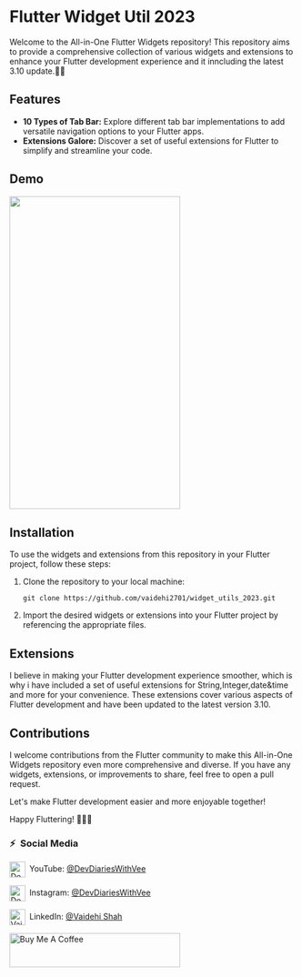 # Flutter Widget Util 2023

Welcome to the All-in-One Flutter Widgets repository! This repository aims to provide a comprehensive collection of various widgets and extensions to enhance your Flutter development experience and it inncluding the latest 3.10 update.🚀✨

## Features

- **10 Types of Tab Bar:** Explore different tab bar implementations to add versatile navigation options to your Flutter apps.
- **Extensions Galore:** Discover a set of useful extensions for Flutter to simplify and streamline your code.


## Demo
<img src="https://github.com/vaidehi2701/widget_utils_2023/assets/55477266/452b57a1-2cfe-4d07-afca-745ec472d6a9" width="300" height="550" />

## Installation

To use the widgets and extensions from this repository in your Flutter project, follow these steps:

1. Clone the repository to your local machine:
   ```
   git clone https://github.com/vaidehi2701/widget_utils_2023.git
   ```

2. Import the desired widgets or extensions into your Flutter project by referencing the appropriate files.

## Extensions

I believe in making your Flutter development experience smoother, which is why i have included a set of useful extensions for String,Integer,date&time and more for your convenience. These extensions cover various aspects of Flutter development and have been updated to the latest version 3.10.

## Contributions

I welcome contributions from the Flutter community to make this All-in-One Widgets repository even more comprehensive and diverse. If you have any widgets, extensions, or improvements to share, feel free to open a pull request.

Let's make Flutter development easier and more enjoyable together!

Happy Fluttering! 💙💙💙

### ⚡&ensp;Social Media

[<img align="center" alt="DevDiariesWithVee | YouTube" width="28px" src="https://firebasestorage.googleapis.com/v0/b/web-johannesmilke.appspot.com/o/other%2Fsocial%2Fyoutube.png?alt=media" />](https://www.youtube.com/DevDiariesWithVee?sub_confirmation=1)&ensp;YouTube: [@DevDiariesWithVee](https://www.youtube.com/DevDiariesWithVee?sub_confirmation=1 "YouTube DevDiariesWithVee")

[<img align="center" alt="DevDiariesWithVee | Instagram" width="28px" src="https://firebasestorage.googleapis.com/v0/b/web-johannesmilke.appspot.com/o/other%2Fsocial%2Finstagram.png?alt=media" />](https://instagram.com/devdiaries_with_vee)&ensp;Instagram: [@DevDiariesWithVee](https://instagram.com/devdiaries_with_vee "Instagram DevDiariesWithVee")

[<img align="center" alt="Vaidehi shah | LinkedIn" width="28px" src="https://firebasestorage.googleapis.com/v0/b/web-johannesmilke.appspot.com/o/other%2Fsocial%2Flinkedin.png?alt=media" />](https://linkedin.com/in/vaidehi-shah-a2102217a)&ensp;LinkedIn: [@Vaidehi Shah](https://linkedin.com/in/vaidehi-shah-a2102217a "LinkedIn Vaidehi Shah")


<a href="https://www.buymeacoffee.com/vaidehishah" target="_blank"><img src="https://cdn.buymeacoffee.com/buttons/default-orange.png" alt="Buy Me A Coffee" height="60" width="300"></a>
